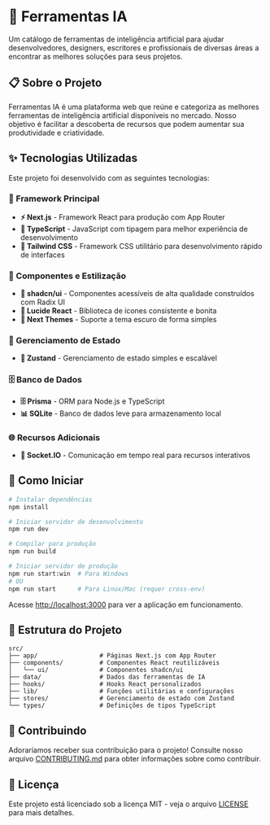 # 🚀 Ferramentas IA

Um catálogo de ferramentas de inteligência artificial para ajudar desenvolvedores, designers, escritores e profissionais de diversas áreas a encontrar as melhores soluções para seus projetos.

## 📋 Sobre o Projeto

Ferramentas IA é uma plataforma web que reúne e categoriza as melhores ferramentas de inteligência artificial disponíveis no mercado. Nosso objetivo é facilitar a descoberta de recursos que podem aumentar sua produtividade e criatividade.

## ✨ Tecnologias Utilizadas

Este projeto foi desenvolvido com as seguintes tecnologias:

### 🎯 Framework Principal
- **⚡ Next.js** - Framework React para produção com App Router
- **📘 TypeScript** - JavaScript com tipagem para melhor experiência de desenvolvimento
- **🎨 Tailwind CSS** - Framework CSS utilitário para desenvolvimento rápido de interfaces

### 🧩 Componentes e Estilização
- **🧩 shadcn/ui** - Componentes acessíveis de alta qualidade construídos com Radix UI
- **🎯 Lucide React** - Biblioteca de ícones consistente e bonita
- **🎨 Next Themes** - Suporte a tema escuro de forma simples

### 🔄 Gerenciamento de Estado
- **🐻 Zustand** - Gerenciamento de estado simples e escalável

### 🗄️ Banco de Dados
- **🗄️ Prisma** - ORM para Node.js e TypeScript
- **📊 SQLite** - Banco de dados leve para armazenamento local

### 🌐 Recursos Adicionais
- **🔌 Socket.IO** - Comunicação em tempo real para recursos interativos

## 🚀 Como Iniciar

```bash
# Instalar dependências
npm install

# Iniciar servidor de desenvolvimento
npm run dev

# Compilar para produção
npm run build

# Iniciar servidor de produção
npm run start:win  # Para Windows
# OU
npm run start      # Para Linux/Mac (requer cross-env)
```

Acesse [http://localhost:3000](http://localhost:3000) para ver a aplicação em funcionamento.

## 📁 Estrutura do Projeto

```
src/
├── app/                 # Páginas Next.js com App Router
├── components/          # Componentes React reutilizáveis
│   └── ui/              # Componentes shadcn/ui
├── data/                # Dados das ferramentas de IA
├── hooks/               # Hooks React personalizados
├── lib/                 # Funções utilitárias e configurações
├── stores/              # Gerenciamento de estado com Zustand
└── types/               # Definições de tipos TypeScript
```

## 🤝 Contribuindo

Adoraríamos receber sua contribuição para o projeto! Consulte nosso arquivo [CONTRIBUTING.md](CONTRIBUTING.md) para obter informações sobre como contribuir.

## 📄 Licença

Este projeto está licenciado sob a licença MIT - veja o arquivo [LICENSE](LICENSE) para mais detalhes.
